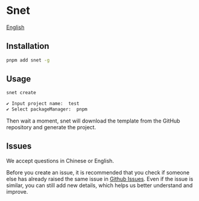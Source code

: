# Snet

[English](docs/readme/README_EN.md)

## Installation

```sh
pnpm add snet -g
```

## Usage
```sh
snet create

✔ Input project name:  test
✔ Select packageManager:  pnpm
```
Then wait a moment, snet will download the template from the GitHub repository and generate the project.

## Issues
We accept questions in Chinese or English.

Before you create an issue, it is recommended that you check if someone else has already raised the same issue in [Github Issues](https://github.com/snroe/snet/issues). Even if the issue is similar, you can still add new details, which helps us better understand and improve.